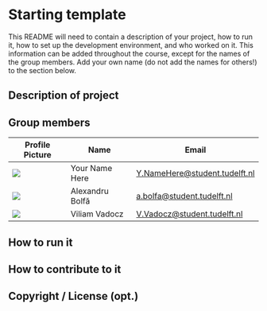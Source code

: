 # Starting template

This README will need to contain a description of your project, how to run it, how to set up the development environment, and who worked on it.
This information can be added throughout the course, except for the names of the group members.
Add your own name (do not add the names for others!) to the section below.

## Description of project

## Group members

| Profile Picture | Name | Email |
|---|---|---|
| ![](https://eu.ui-avatars.com/api/?name=OOPP&length=4&size=50&color=DDD&background=777&font-size=0.325) | Your Name Here | Y.NameHere@student.tudelft.nl |
|![](https://avatars.githubusercontent.com/u/94116300?s=50&u=6488ac63f9d718ba412d57bad9fae6e8d2acab03&v=4)| Alexandru Bolfă | a.bolfa@student.tudelft.nl |
| ![](https://secure.gravatar.com/avatar/8f7501b701af93c4e7824e68e9715f86?s=800&d=identicon&size=50) | Viliam Vadocz | V.Vadocz@student.tudelft.nl |

<!-- Instructions (remove once assignment has been completed -->
<!-- - Add (only!) your own name to the table above (use Markdown formatting) -->
<!-- - Mention your *student* email address -->
<!-- - Preferably add a recognizable photo, otherwise add your GitLab photo -->
<!-- - (please make sure the photos have the same size) --> 

## How to run it

## How to contribute to it

## Copyright / License (opt.)
